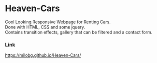 # Heaven-Cars
Cool Looking Responsive Webpage for Renting Cars.  
Done with HTML, CSS and some jquery.  
Contains transition effects, gallery that can be filtered and a contact form.

### Link
https://milobg.github.io/Heaven-Cars/
